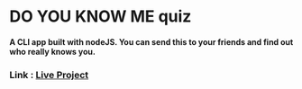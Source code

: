 # DO YOU KNOW ME quiz
#### A CLI app built with nodeJS. You can send this to your friends and find out who really knows you.
### Link  : [Live Project](https://replit.com/@chhabigupta/DoYouKnowMeQuiz?embed=1&output=1#index.js)

